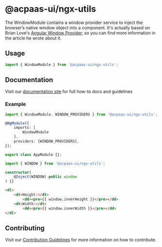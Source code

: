 # @acpaas-ui/ngx-utils

The WindowModule contains a window provider service to inject the browser’s native window object into a component.
It's actually based on Brian Love's [Angular Window Provider](https://brianflove.com/2018-01-11/angular-window-provider/), so you can find more information in the article he wrote about it.

## Usage

```typescript
import { WindowModule } from '@acpaas-ui/ngx-utils';
```

## Documentation

Visit our [documentation site](https://acpaas-ui.digipolis.be/) for full how-to docs and guidelines

### Example

```typescript
import { WindowModule, WINDOW_PROVIDERS } from '@acpaas-ui/ngx-utils';

@NgModule({
    imports: [
        WindowModule
    ],
    providers: [WINDOW_PROVIDERS],
});

export class AppModule {};
```

```typescript
import { WINDOW } from '@acpaas-ui/ngx-utils';
```

```typescript
constructor(
    @Inject(WINDOW) public window
) {}
```

```html
<dl>
    <dt>Height:</dt>
        <dd><pre>{{ window.innerHeight }}</pre></dd>
    <dt>Width:</dt>
        <dd><pre>{{ window.innerWidth }}</pre></dd>
</dl>
```

## Contributing

Visit our [Contribution Guidelines](../../../../../CONTRIBUTING.md) for more information on how to contribute.
